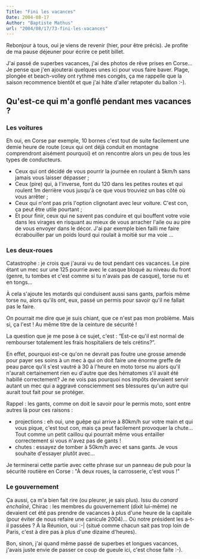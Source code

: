 ```yaml
---
Title: "Fini les vacances"
Date: 2004-08-17
Author: "Baptiste Mathus"
url: "2004/08/17/73-fini-les-vacances"
---
```




Rebonjour à tous, oui je viens de revenir (hier, pour être précis). Je
profite de ma pause déjeuner pour écrire ce petit billet.

J'ai passé de superbes vacances, j'ai des photos de rêve prises en
Corse... Je pense que j'en ajouterai quelques unes ici pour vous faire
baver. Plage, plongée et beach-volley ont rythmé mes congés, ça me
rappelle que la saison recommence bientôt et que j'ai hâte d'aller
retapoter du ballon :-).

Qu'est-ce qui m'a gonflé pendant mes vacances ?
-----------------------------------------------

### Les voitures

Eh oui, en Corse par exemple, 10 bornes c'est tout de suite facilement
une demie heure de route (ceux qui ont déjà conduit en montagne
comprendront aisément pourquoi) et on rencontre alors un peu de tous les
types de conducteurs.

-   Ceux qui ont décidé de vous pourrir la journée en roulant à 5km/h
    sans jamais vous laisser dépasser ;
-   Ceux (pire) qui, à l'inverse, font du 120 dans les petites routes et
    qui roulent 1m derrière vous jusqu'à ce que vous trouviez un bas
    côté où vous arrêter ;
-   Ceux qui n'ont pas pris l'option clignotant avec leur voiture. C'est
    con, ça peut être utile pourtant ;
-   Et pour finir, ceux qui ne savent pas conduire et qui bouffent votre
    voie dans les virages en risquant au mieux de vous arracher l'aile
    ou au pire de vous envoyer dans le décor. J'ai par exemple bien
    failli me faire écrabouiller par un poids lourd qui roulait à moitié
    sur ma voie ...

### Les deux-roues

Catastrophe : je crois que j'aurai vu de tout pendant ces vacances. Le
pire étant un mec sur une 125 pourrie avec le casque bloqué au niveau du
front (genre, tu tombes et c'est comme si tu n'avais pas de casque),
torse nu et en tongs...

À cela s'ajoute les motards qui conduisent aussi sans gants, parfois
même torse nu, alors qu'ils ont, eux, passé un permis pour savoir qu'il
ne fallait pas le faire.

On pourrait me dire que je suis chiant, que ce n'est pas mon problème.
Mais si, ça l'est ! Au même titre de la ceinture de sécurité !

La question que je me pose à ce sujet, c'est : “Est-ce qu'il est normal
de rembourser totalement les frais hospitaliers de tels crétins?”.

En effet, pourquoi est-ce qu'on ne devrait pas foutre une grosse amende
pour payer ses soins à un mec à qui on doit faire une énorme greffe de
peau parce qu'il s'est vautré à 30 à l'heure en moto torse nu alors
qu'il n'aurait certainement rien eu d'autre que des hématomes s'il avait
été habillé correctement? Je ne vois pas pourquoi nos impôts devraient
servir autant un mec qui a aggravé consciemment ses blessures qu'un
autre qui aurait tout fait pour se protéger.

Rappel : les gants, comme on doit le savoir pour le permis moto, sont
entre autres là pour ces raisons :

-   projections : eh oui, une guêpe qui arrive à 80km/h sur votre main
    et qui vous pique, c'est tout con, mais ça peut facilement provoquer
    la chute... Tout comme un petit caillou qui pourrait même vous
    entailler correctement si vous n'avez pas de gants !
-   chutes : essayez de tomber à 50km/h avec et sans gants. Je vous
    souhaite d'essayer plutôt avec...

Je terminerai cette partie avec cette phrase sur un panneau de pub pour
la sécurité routière en Corse : "À deux roues, la carrosserie, c'est
vous !"

### Le gouvernement

Ça aussi, ça m'a bien fait rire (ou pleurer, je sais plus). Issu du
*canard enchaîné*, Chirac : les membres du gouvernement (dixit lui-même)
ne devaient cet été pas prendre de vacances à plus d'une heure de la
capitale (pour éviter de nous refaire une canicule 2004)... Où notre
président les a-t-il passées ? À la Réunion, oui :-| (situé comme chacun
sait pas trop loin de Paris, c'est à dire pas à plus d'une dizaine
d'heures).

Bon, sinon, j'ai quand même passé de superbes et longues vacances,
j'avais juste envie de passer ce coup de gueule ici, c'est chose faite
:-).

